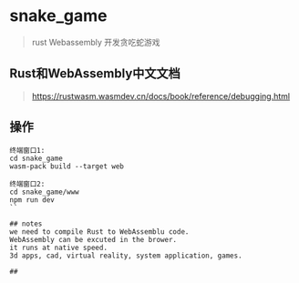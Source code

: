 # snake_game
> rust Webassembly 开发贪吃蛇游戏


## Rust和WebAssembly中文文档
> https://rustwasm.wasmdev.cn/docs/book/reference/debugging.html

## 操作
```shell
终端窗口1:
cd snake_game
wasm-pack build --target web

终端窗口2:
cd snake_game/www
npm run dev
``

## notes
we need to compile Rust to WebAssemblu code.
WebAssembly can be excuted in the brower.
it runs at native speed.
3d apps, cad, virtual reality, system application, games.

## 



